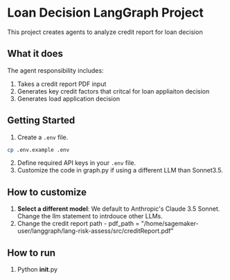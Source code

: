# Loan Decision LangGraph Project

This project creates agents to analyze credit report for loan decision

## What it does

The agent responsibility includes:

1. Takes a credit report PDF input
2. Generates key credit factors that critcal for loan appliaiton decision
3. Generates load application decision


## Getting Started

1. Create a `.env` file.

```bash
cp .env.example .env
```

2. Define required API keys in your `.env` file.
3. Customize the code in graph.py if using a different LLM than Sonnet3.5.


## How to customize

1. **Select a different model**: We default to Anthropic's Claude 3.5 Sonnet. Change the llm statement to intrdouce other LLMs.
2. Change the credit report path - pdf_path = "/home/sagemaker-user/langgraph/lang-risk-assess/src/creditReport.pdf" 

## How to run

1. Python __init__.py
